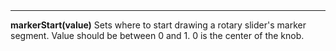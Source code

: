 <a name="markerStart"><h3 style="padding-top: 40px; margin-top: 40px;"></h3></a>
_____________________________
**markerStart(value)** Sets where to start drawing a rotary slider's marker segment. Value should be between 0 and 1. 0 is the center of the knob. 


<!--UPDATE WIDGET_IN_CSOUND
    SIdent sprintf "markerThickness(%f) ", rnd(100)/50
    SIdentifier strcat SIdentifier, SIdent
-->